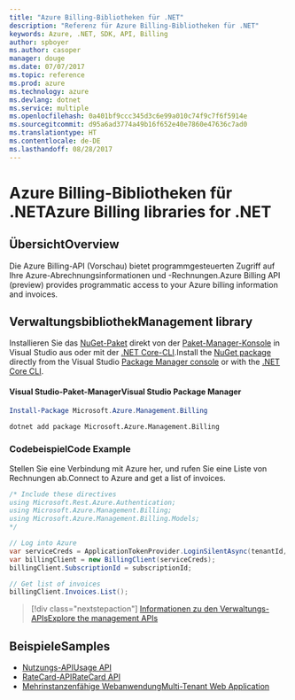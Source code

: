 ```yaml
---
title: "Azure Billing-Bibliotheken für .NET"
description: "Referenz für Azure Billing-Bibliotheken für .NET"
keywords: Azure, .NET, SDK, API, Billing
author: spboyer
ms.author: casoper
manager: douge
ms.date: 07/07/2017
ms.topic: reference
ms.prod: azure
ms.technology: azure
ms.devlang: dotnet
ms.service: multiple
ms.openlocfilehash: 0a401bf9ccc345d3c6e99a010c74f9c7f6f5914e
ms.sourcegitcommit: d95a6ad3774a49b16f652e40e7860e47636c7ad0
ms.translationtype: HT
ms.contentlocale: de-DE
ms.lasthandoff: 08/28/2017
---
```

# <a name="azure-billing-libraries-for-net"></a><span data-ttu-id="ac437-104">Azure Billing-Bibliotheken für .NET</span><span class="sxs-lookup"><span data-stu-id="ac437-104">Azure Billing libraries for .NET</span></span>

## <a name="overview"></a><span data-ttu-id="ac437-105">Übersicht</span><span class="sxs-lookup"><span data-stu-id="ac437-105">Overview</span></span>

<span data-ttu-id="ac437-106">Die Azure Billing-API (Vorschau) bietet programmgesteuerten Zugriff auf Ihre Azure-Abrechnungsinformationen und -Rechnungen.</span><span class="sxs-lookup"><span data-stu-id="ac437-106">Azure Billing API (preview) provides programmatic access to your Azure billing information and invoices.</span></span>

## <a name="management-library"></a><span data-ttu-id="ac437-107">Verwaltungsbibliothek</span><span class="sxs-lookup"><span data-stu-id="ac437-107">Management library</span></span>

<span data-ttu-id="ac437-108">Installieren Sie das [NuGet-Paket](https://www.nuget.org/packages/Microsoft.Azure.Management.Billing) direkt von der [Paket-Manager-Konsole][PackageManager] in Visual Studio aus oder mit der [.NET Core-CLI][DotNetCLI].</span><span class="sxs-lookup"><span data-stu-id="ac437-108">Install the [NuGet package](https://www.nuget.org/packages/Microsoft.Azure.Management.Billing) directly from the Visual Studio [Package Manager console][PackageManager] or with the [.NET Core CLI][DotNetCLI].</span></span>

#### <a name="visual-studio-package-manager"></a><span data-ttu-id="ac437-109">Visual Studio-Paket-Manager</span><span class="sxs-lookup"><span data-stu-id="ac437-109">Visual Studio Package Manager</span></span>

```powershell
Install-Package Microsoft.Azure.Management.Billing
```

```bash
dotnet add package Microsoft.Azure.Management.Billing
```

### <a name="code-example"></a><span data-ttu-id="ac437-110">Codebeispiel</span><span class="sxs-lookup"><span data-stu-id="ac437-110">Code Example</span></span>

<span data-ttu-id="ac437-111">Stellen Sie eine Verbindung mit Azure her, und rufen Sie eine Liste von Rechnungen ab.</span><span class="sxs-lookup"><span data-stu-id="ac437-111">Connect to Azure and get a list of invoices.</span></span>

```csharp
/* Include these directives
using Microsoft.Rest.Azure.Authentication;
using Microsoft.Azure.Management.Billing;
using Microsoft.Azure.Management.Billing.Models;
*/

// Log into Azure
var serviceCreds = ApplicationTokenProvider.LoginSilentAsync(tenantId, clientId, secret);
var billingClient = new BillingClient(serviceCreds);
billingClient.SubscriptionId = subscriptionId;

// Get list of invoices
billingClient.Invoices.List();
```

> [!div class="nextstepaction"]
> [<span data-ttu-id="ac437-112">Informationen zu den Verwaltungs-APIs</span><span class="sxs-lookup"><span data-stu-id="ac437-112">Explore the management APIs</span></span>](/dotnet/api/overview/azure/billing/management)

## <a name="samples"></a><span data-ttu-id="ac437-113">Beispiele</span><span class="sxs-lookup"><span data-stu-id="ac437-113">Samples</span></span>

* [<span data-ttu-id="ac437-114">Nutzungs-API</span><span class="sxs-lookup"><span data-stu-id="ac437-114">Usage API</span></span>](https://github.com/Azure-Samples/billing-dotnet-usage-api)
* [<span data-ttu-id="ac437-115">RateCard-API</span><span class="sxs-lookup"><span data-stu-id="ac437-115">RateCard API</span></span>](https://github.com/Azure-Samples/billing-dotnet-ratecard-api)
* [<span data-ttu-id="ac437-116">Mehrinstanzenfähige Webanwendung</span><span class="sxs-lookup"><span data-stu-id="ac437-116">Multi-Tenant Web Application</span></span>](https://github.com/Azure-Samples/billing-dotnet-webapp-multitenant)

[PackageManager]: https://docs.microsoft.com/nuget/tools/package-manager-console
[DotNetCLI]: https://docs.microsoft.com/en-us/dotnet/core/tools/dotnet-add-package
